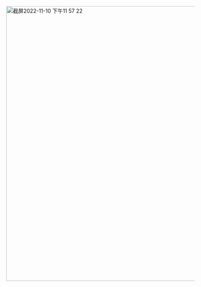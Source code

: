 <img width="734" alt="截屏2022-11-10 下午11 57 22" src="https://user-images.githubusercontent.com/58735928/201273584-698d579f-48b8-4ae5-858e-0d28dc8598e2.png">
